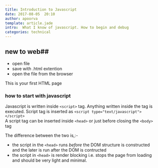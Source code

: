 ```yaml
---
title: Introduction to Javascript
date: 2017-08-05  20:10
author: apoorva
template: article.jade
intro:  What I know of javascript. How to begin and debug
categories: technical
---
```



## new to web##

* open file
* save with .html extention
* open the file from the browser

This is your first HTML page

###  how to start with javascript

Javascript is written inside `<script>` tag. Anything written inside the tag is executed. Script tag is inserted as
`<script type="text/javascript"></script>`  
A script tag can be inserted inside `<head>` or just before closing the `<body>` tag

The difference between the two is,:-
 - the script in the `<head>` runs *before* the DOM structure is constructed and the later is run after the DOM is contructed
 - the script in `<head>` is render blocking i.e. stops the page from loading and should be very light and minimal. 